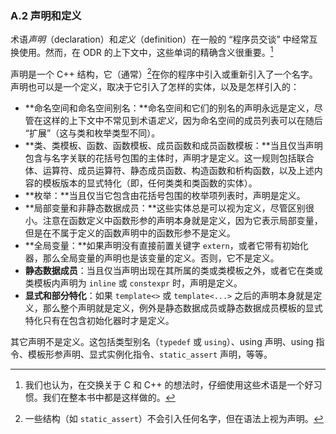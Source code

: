 ### A.2    声明和定义

术语*声明*（declaration）和*定义*（definition）在一般的 “程序员交谈” 中经常互换使用。然而，在 ODR 的上下文中，这些单词的精确含义很重要。[^1]

[^1]:我们也认为，在交换关于 C 和 C++ 的想法时，仔细使用这些术语是一个好习惯。我们在整本书中都是这样做的。

声明是一个 C++ 结构，它（通常）[^2]在你的程序中引入或重新引入了一个名字。声明也可以是一个定义，取决于它引入了怎样的实体，以及是怎样引入的：

[^2]:一些结构（如 `static_assert`）不会引入任何名字，但在语法上视为声明。

+ **命名空间和命名空间别名：**命名空间和它们的别名的声明永远是定义，尽管在这样的上下文中不常见到术语*定义*，因为命名空间的成员列表可以在随后 “扩展”（这与类和枚举类型不同）。
+ **类、类模板、函数、函数模板、成员函数和成员函数模板：**当且仅当声明包含与名字关联的花括号包围的主体时，声明才是定义。这一规则包括联合体、运算符、成员运算符、静态成员函数、构造函数和析构函数，以及上述内容的模板版本的显式特化（即，任何类类和类函数的实体）。
+ **枚举：**当且仅当它包含由花括号包围的枚举项列表时，声明是定义。
+ **局部变量和非静态数据成员：**这些实体总是可以视为定义，尽管区别很小。注意在函数定义中函数形参的声明本身就是定义，因为它表示局部变量，但是在不属于定义的函数声明中的函数形参不是定义。
+ **全局变量：**如果声明没有直接前置关键字 `extern`，或者它带有初始化器，那么全局变量的声明也是该变量的定义。否则，它不是定义。
+ **静态数据成员**：当且仅当声明出现在其所属的类或类模板之外，或者它在类或类模板内声明为 `inline` 或 `constexpr` 时，声明是定义。
+ **显式和部分特化**：如果 `template<>` 或 `template<...>` 之后的声明本身就是定义，那么整个声明就是定义，例外是静态数据成员或静态数据成员模板的显式特化只有在包含初始化器时才是定义。

其它声明不是定义。这包括类型别名（`typedef` 或 `using`）、using 声明、using 指令、模板形参声明、显式实例化指令、`static_assert` 声明，等等。

